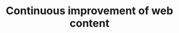 ---
description: "Ensure users are able to get what they need from their government."
link: "https://design.canada.ca/continuous-improvement.html"
title: "Continuous improvement of web content"
weight: 0
---